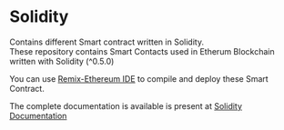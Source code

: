 # Solidity
Contains different Smart contract written in Solidity.  
These repository contains Smart Contacts used in Etherum Blockchain written with Solidity (^0.5.0)

You can use [Remix-Ethereum IDE](https://remix.ethereum.org/) to compile and deploy these Smart Contract. 

The complete documentation is available is present at [Solidity Documentation](https://solidity.readthedocs.io/en/v0.6.11/)
